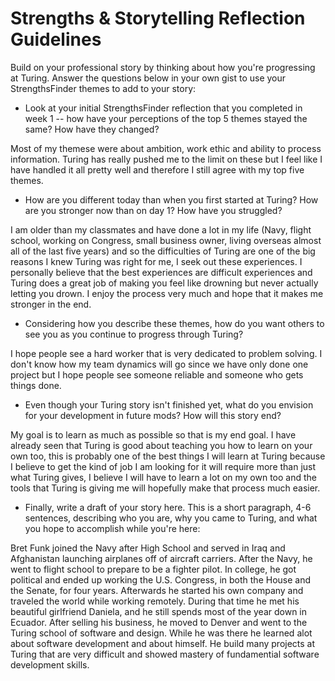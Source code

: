 # Strengths & Storytelling Reflection Guidelines

Build on your professional story by thinking about how you're progressing at Turing. Answer the questions below in your own gist to use your StrengthsFinder themes to add to your story:

* Look at your initial StrengthsFinder reflection that you completed in week 1 -- how have your perceptions of the top 5 themes stayed the same? How have they changed?

Most of my themese were about ambition, work ethic and ability to process information.  Turing has really pushed me to the limit on these but I feel like I have handled it all pretty well and therefore I still agree with my top five themes.  

* How are you different today than when you first started at Turing? How are you stronger now than on day 1? How have you struggled? 

I am older than my classmates and have done a lot in my life (Navy, flight school, working on Congress, small business owner, living overseas almost all of the last five years) and so the difficulties of Turing are one of the big reasons I knew Turing was right for me, I seek out these experiences.  I personally believe that the best experiences are difficult experiences and Turing does a great job of making you feel like drowning but never actually letting you drown.  I enjoy the process very much and hope that it makes me stronger in the end.  

* Considering how you describe these themes, how do you want others to see you as you continue to progress through Turing?

I hope people see a hard worker that is very dedicated to problem solving.  I don't know how my team dynamics will go since we have only done one project but I hope people see someone reliable and someone who gets things done.  

* Even though your Turing story isn't finished yet, what do you envision for your development in future mods? How will this story end?

My goal is to learn as much as possible so that is my end goal.  I have already seen that Turing is good about teaching you how to learn on your own too, this is probably one of the best things I will learn at Turing because I believe to get the kind of job I am looking for it will require more than just what Turing gives, I believe I will have to learn a lot on my own too and the tools that Turing is giving me will hopefully make that process much easier. 

* Finally, write a draft of your story here. This is a short paragraph, 4-6 sentences, describing who you are, why you came to Turing, and what you hope to accomplish while you're here:

Bret Funk joined the Navy after High School and served in Iraq and Afghanistan launching airplanes off of aircraft carriers.  After the Navy, he went to flight school to prepare to be a fighter pilot.  In college, he got political and ended up working the U.S. Congress, in both the House and the Senate, for four years.  Afterwards he started his own company and traveled the world while working remotely.  During that time he met his beautiful girlfriend Daniela, and he still spends most of the year down in Ecuador.  After selling his business, he moved to Denver and went to the Turing school of software and design.  While he was there he learned alot about software development and about himself.  He build many projects at Turing that are very difficult and showed mastery of fundamential software development skills.
